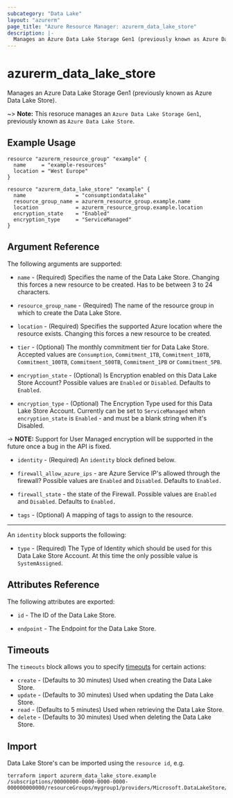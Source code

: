 ```yaml
---
subcategory: "Data Lake"
layout: "azurerm"
page_title: "Azure Resource Manager: azurerm_data_lake_store"
description: |-
  Manages an Azure Data Lake Storage Gen1 (previously known as Azure Data Lake Store).
---
```


# azurerm_data_lake_store

Manages an Azure Data Lake Storage Gen1 (previously known as Azure Data Lake Store).

~> **Note:** This resoruce manages an `Azure Data Lake Storage Gen1`, previously known as `Azure Data Lake Store`.

## Example Usage

```hcl
resource "azurerm_resource_group" "example" {
  name     = "example-resources"
  location = "West Europe"
}

resource "azurerm_data_lake_store" "example" {
  name                = "consumptiondatalake"
  resource_group_name = azurerm_resource_group.example.name
  location            = azurerm_resource_group.example.location
  encryption_state    = "Enabled"
  encryption_type     = "ServiceManaged"
}
```

## Argument Reference

The following arguments are supported:

* `name` - (Required) Specifies the name of the Data Lake Store. Changing this forces a new resource to be created. Has to be between 3 to 24 characters.

* `resource_group_name` - (Required) The name of the resource group in which to create the Data Lake Store.

* `location` - (Required) Specifies the supported Azure location where the resource exists. Changing this forces a new resource to be created.

* `tier` - (Optional) The monthly commitment tier for Data Lake Store. Accepted values are `Consumption`, `Commitment_1TB`, `Commitment_10TB`, `Commitment_100TB`, `Commitment_500TB`, `Commitment_1PB` or `Commitment_5PB`.

* `encryption_state` - (Optional) Is Encryption enabled on this Data Lake Store Account? Possible values are `Enabled` or `Disabled`. Defaults to `Enabled`.

* `encryption_type` - (Optional) The Encryption Type used for this Data Lake Store Account. Currently can be set to `ServiceManaged` when `encryption_state` is `Enabled` - and must be a blank string when it's Disabled.

-> **NOTE:** Support for User Managed encryption will be supported in the future once a bug in the API is fixed.

* `identity` - (Required) An `identity` block defined below.

* `firewall_allow_azure_ips` - are Azure Service IP's allowed through the firewall? Possible values are `Enabled` and `Disabled`. Defaults to `Enabled.`

* `firewall_state` - the state of the Firewall. Possible values are `Enabled` and `Disabled`. Defaults to `Enabled.`

* `tags` - (Optional) A mapping of tags to assign to the resource.

---

An `identity` block supports the following:

* `type` - (Required) The Type of Identity which should be used for this Data Lake Store Account. At this time the only possible value is `SystemAssigned`.


## Attributes Reference

The following attributes are exported:

* `id` - The ID of the Data Lake Store.

* `endpoint` - The Endpoint for the Data Lake Store.

## Timeouts

The `timeouts` block allows you to specify [timeouts](https://www.terraform.io/docs/configuration/resources.html#timeouts) for certain actions:

* `create` - (Defaults to 30 minutes) Used when creating the Data Lake Store.
* `update` - (Defaults to 30 minutes) Used when updating the Data Lake Store.
* `read` - (Defaults to 5 minutes) Used when retrieving the Data Lake Store.
* `delete` - (Defaults to 30 minutes) Used when deleting the Data Lake Store.

## Import

Data Lake Store's can be imported using the `resource id`, e.g.

```shell
terraform import azurerm_data_lake_store.example /subscriptions/00000000-0000-0000-0000-000000000000/resourceGroups/mygroup1/providers/Microsoft.DataLakeStore/accounts/mydatalakeaccount
```
